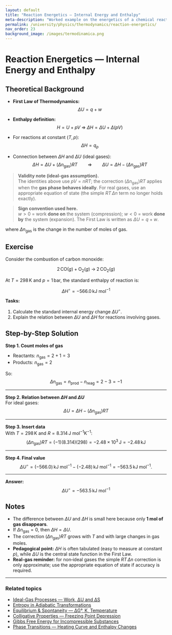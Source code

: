 ```yaml
---
layout: default
title: "Reaction Energetics — Internal Energy and Enthalpy"
meta-description: "Worked example on the energetics of a chemical reaction: relation between ΔU and ΔH, step-by-step calculations, and key thermodynamic notes."
permalink: /university/physics/thermodynamics/reaction-energetics/
nav_order: 23
background_image: /images/termodinamica.png
---
```


# Reaction Energetics — Internal Energy and Enthalpy

<div class="content-box">

## Theoretical Background

- **First Law of Thermodynamics:**  
  $$
  \Delta U = q + w
  $$

- **Enthalpy definition:**  
  $$
  H = U + pV \;\Rightarrow\; \Delta H = \Delta U + \Delta(pV)
  $$

- For reactions at constant $(T,p)$:  
  $$
  \Delta H = q_p
  $$

- Connection between $\Delta H$ and $\Delta U$ (ideal gases):  
  $$
  \Delta H = \Delta U + (\Delta n_{\text{gas}})RT
  \qquad \Rightarrow \qquad
  \Delta U = \Delta H - (\Delta n_{\text{gas}})RT
  $$

> **Validity note (ideal-gas assumption).**  
> The identities above use $pV = nRT$; the correction $(\Delta n_{\text{gas}})RT$ applies when the **gas phase behaves ideally**. For real gases, use an appropriate equation of state (the simple $RT\,\Delta n$ term no longer holds exactly).

> **Sign convention used here.**  
> $w>0$ = work **done on** the system (compression); $w<0$ = work **done by** the system (expansion). The First Law is written as $\Delta U = q + w$.
  
where $\Delta n_{\text{gas}}$ is the change in the number of moles of gas.

</div>

<div class="content-box">

## Exercise

Consider the combustion of carbon monoxide:

$$
2\,\mathrm{CO}(g) + \mathrm{O}_2(g) \;\longrightarrow\; 2\,\mathrm{CO}_2(g)
$$

At $T = 298\,\text{K}$ and $p = 1\,\text{bar}$, the standard enthalpy of reaction is:

$$
\Delta H^{\circ} = -566.0\,\text{kJ mol}^{-1}
$$

**Tasks:**

1. Calculate the standard internal energy change $\Delta U^{\circ}$.  
2. Explain the relation between $\Delta U$ and $\Delta H$ for reactions involving gases.

</div>

<div class="content-box">

## Step-by-Step Solution

**Step 1. Count moles of gas**  
- Reactants: $n_{\text{gas}} = 2 + 1 = 3$  
- Products: $n_{\text{gas}} = 2$  

So:
$$
\Delta n_{\text{gas}} = n_{\text{prod}} - n_{\text{reag}} = 2 - 3 = -1
$$

---

**Step 2. Relation between $\Delta H$ and $\Delta U$**  
For ideal gases:
$$
\Delta U = \Delta H - (\Delta n_{\text{gas}})RT
$$

---

**Step 3. Insert data**  
With $T = 298\,\text{K}$ and $R = 8.314\,\text{J mol}^{-1}\text{K}^{-1}$:
$$
(\Delta n_{\text{gas}})RT = (-1)(8.314)(298) = -2.48 \times 10^{3}\,\text{J} = -2.48\,\text{kJ}
$$

---

**Step 4. Final value**  
$$
\Delta U^{\circ} = (-566.0)\,\text{kJ mol}^{-1} - (-2.48)\,\text{kJ mol}^{-1}
= -563.5\,\text{kJ mol}^{-1}.
$$

---

**Answer:**  
$$
\Delta U^{\circ} = -563.5\,\text{kJ mol}^{-1}
$$

</div>

<div class="content-box">

## Notes

- The difference between $\Delta U$ and $\Delta H$ is small here because only **1 mol of gas disappears**.  
- If $\Delta n_{\text{gas}} = 0$, then $\Delta H = \Delta U$.  
- The correction $(\Delta n_{\text{gas}})RT$ grows with $T$ and with large changes in gas moles.  
- **Pedagogical point:** $\Delta H$ is often tabulated (easy to measure at constant $p$), while $\Delta U$ is the central state function in the First Law.  
- **Real-gas reminder:** for non‑ideal gases the simple $RT\,\Delta n$ correction is only approximate; use the appropriate equation of state if accuracy is required.

</div>

---

### Related topics  
- [Ideal-Gas Processes — Work, ΔU and ΔS](/university/physics/thermodynamics/ideal-gas-processes/)  
- [Entropy in Adiabatic Transformations](/university/physics/thermodynamics/entropy-adiabatic/)  
- [Equilibrium & Spontaneity — ΔG°, K, Temperature](/university/physics/thermodynamics/equilibrium-and-spontaneity/)  
- [Colligative Properties — Freezing Point Depression](/university/physics/thermodynamics/colligative-freezing/)  
- [Gibbs Free Energy for Incompressible Substances](/university/physics/thermodynamics/gibbs-incompressible/)  
- [Phase Transitions — Heating Curve and Enthalpy Changes](/university/physics/thermodynamics/phase-transitions/)  
